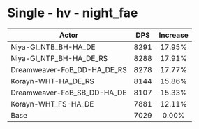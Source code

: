 # Single - hv - night_fae
| Actor | DPS | Increase |
|---|:---:|:---:|
|Niya-GI_NTB_BH-HA_DE|8291|17.95%|
|Niya-GI_NTP_BH-HA_DE_RS|8288|17.91%|
|Dreamweaver-FoB_DD-HA_DE_RS|8278|17.77%|
|Korayn-WHT-HA_DE_RS|8144|15.86%|
|Dreamweaver-FoB_SB_DD-HA_DE|8107|15.33%|
|Korayn-WHT_FS-HA_DE|7881|12.11%|
|Base|7029|0.00%|
